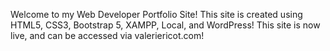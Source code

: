 Welcome to my Web Developer Portfolio Site! This site is created using HTML5, CSS3, Bootstrap 5, XAMPP, Local, and WordPress! This site is now live, and can be accessed via valeriericot.com!